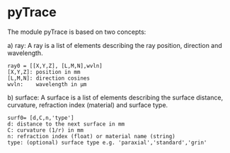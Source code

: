 # pyTrace

The module pyTrace is based on two concepts:

a) ray: A ray is a list of elements describing the ray position, direction and 
wavelength.

    ray0 = [[X,Y,Z], [L,M,N],wvln]
    [X,Y,Z]: position in mm
    [L,M,N]: direction cosines
    wvln:    wavelength in µm
    
b) surface: A surface is a list of elements describing the surface distance, 
curvature, refraction index (material) and surface type.

    surf0= [d,C,n,'type']
    d: distance to the next surface in mm
    C: curvature (1/r) in mm
    n: refraction index (float) or material name (string)
    type: (optional) surface type e.g. 'paraxial','standard','grin' 
